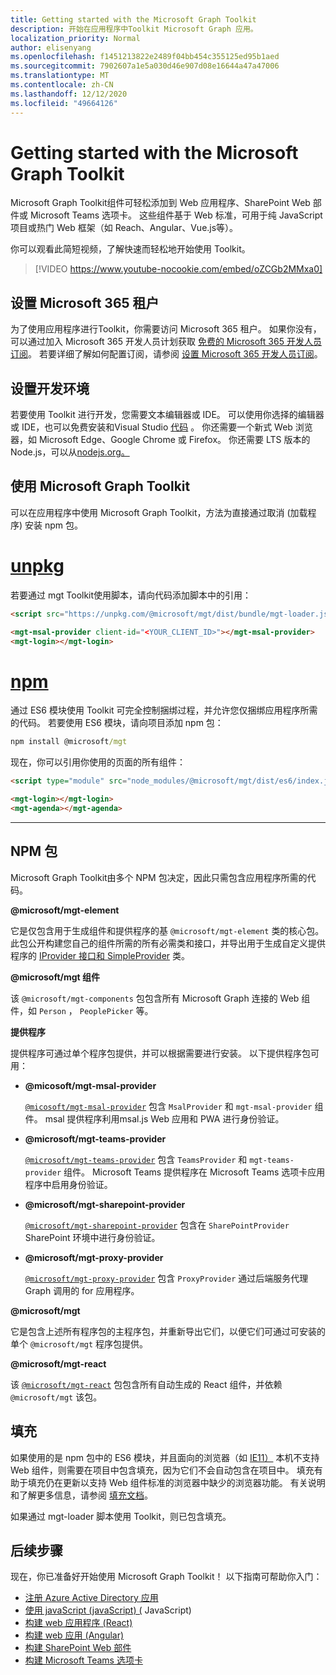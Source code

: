 ```yaml
---
title: Getting started with the Microsoft Graph Toolkit
description: 开始在应用程序中Toolkit Microsoft Graph 应用。
localization_priority: Normal
author: elisenyang
ms.openlocfilehash: f1451213822e2489f04bb454c355125ed95b1aed
ms.sourcegitcommit: 7902607a1e5a030d46e907d08e16644a47a47006
ms.translationtype: MT
ms.contentlocale: zh-CN
ms.lasthandoff: 12/12/2020
ms.locfileid: "49664126"
---
```

# <a name="getting-started-with-the-microsoft-graph-toolkit"></a>Getting started with the Microsoft Graph Toolkit

Microsoft Graph Toolkit组件可轻松添加到 Web 应用程序、SharePoint Web 部件或 Microsoft Teams 选项卡。 这些组件基于 Web 标准，可用于纯 JavaScript 项目或热门 Web 框架（如 Reach、Angular、Vue.js等）。

你可以观看此简短视频，了解快速而轻松地开始使用 Toolkit。

> [!VIDEO https://www.youtube-nocookie.com/embed/oZCGb2MMxa0]

## <a name="set-up-your-microsoft-365-tenant"></a>设置 Microsoft 365 租户
为了使用应用程序进行Toolkit，你需要访问 Microsoft 365 租户。 如果你没有，可以通过加入 Microsoft 365 开发人员计划获取 [免费的 Microsoft 365 开发人员订阅](https://developer.microsoft.com/microsoft-365/dev-program)。 若要详细了解如何配置订阅，请参阅 [设置 Microsoft 365 开发人员订阅](/office/developer-program/microsoft-365-developer-program-get-started)。

## <a name="set-up-your-development-environment"></a>设置开发环境
若要使用 Toolkit 进行开发，您需要文本编辑器或 IDE。 可以使用你选择的编辑器或 IDE，也可以免费安装和Visual Studio [代码](https://code.visualstudio.com/download) 。 你还需要一个新式 Web 浏览器，如 Microsoft Edge、Google Chrome 或 Firefox。 你还需要 LTS 版本的 Node.js，可以从[nodejs.org。](https://nodejs.org)

## <a name="using-the-microsoft-graph-toolkit"></a>使用 Microsoft Graph Toolkit
可以在应用程序中使用 Microsoft Graph Toolkit，方法为直接通过取消 (加载程序) 安装 npm 包。

# <a name="unpkg"></a>[unpkg](#tab/html)
若要通过 mgt Toolkit使用脚本，请向代码添加脚本中的引用：

```html
<script src="https://unpkg.com/@microsoft/mgt/dist/bundle/mgt-loader.js"></script>

<mgt-msal-provider client-id="<YOUR_CLIENT_ID>"></mgt-msal-provider>
<mgt-login></mgt-login>
```
# <a name="npm"></a>[npm](#tab/npm)
通过 ES6 模块使用 Toolkit 可完全控制捆绑过程，并允许您仅捆绑应用程序所需的代码。 若要使用 ES6 模块，请向项目添加 npm 包：

```cmd
npm install @microsoft/mgt
```
现在，你可以引用你使用的页面的所有组件：

```html
<script type="module" src="node_modules/@microsoft/mgt/dist/es6/index.js"></script>

<mgt-login></mgt-login>
<mgt-agenda></mgt-agenda>
```


---


## <a name="npm-packages"></a>NPM 包

Microsoft Graph Toolkit由多个 NPM 包决定，因此只需包含应用程序所需的代码。

<b>@microsoft/mgt-element</b>

它是仅包含用于生成组件和提供程序的基 `@microsoft/mgt-element` 类的核心包。 此包公开构建您自己的组件所需的所有必需类和接口，并导出用于生成自定义提供程序的 [IProvider 接口和 SimpleProvider](../providers/custom.md) 类。

<b>@microsoft/mgt 组件</b>

该 `@microsoft/mgt-components` 包包含所有 Microsoft Graph 连接的 Web 组件，如 `Person` ， `PeoplePicker` 等。 

**提供程序**

提供程序可通过单个程序包提供，并可以根据需要进行安装。 以下提供程序包可用：

- <b>@micosoft/mgt-msal-provider</b>

    [`@micosoft/mgt-msal-provider`](../providers/msal.md) 包含 `MsalProvider` 和 `mgt-msal-provider` 组件。 msal 提供程序利用msal.js Web 应用和 PWA 进行身份验证。

-  <b>@microsoft/mgt-teams-provider</b>

    [`@microsoft/mgt-teams-provider`](../providers/teams.md) 包含 `TeamsProvider` 和 `mgt-teams-provider` 组件。 Microsoft Teams 提供程序在 Microsoft Teams 选项卡应用程序中启用身份验证。

- <b>@microsoft/mgt-sharepoint-provider</b>

    [`@microsoft/mgt-sharepoint-provider`](../providers/sharepoint.md) 包含在 `SharePointProvider` SharePoint 环境中进行身份验证。 

- <b>@microsoft/mgt-proxy-provider</b>

    [`@microsoft/mgt-proxy-provider`](../providers/proxy.md) 包含 `ProxyProvider` 通过后端服务代理 Graph 调用的 for 应用程序。 

<b>@microsoft/mgt</b>

它是包含上述所有程序包的主程序包，并重新导出它们，以便它们可通过可安装的单个 `@microsoft/mgt` 程序包提供。 

<b>@microsoft/mgt-react</b>

该 [`@microsoft/mgt-react`](./mgt-react.md) 包包含所有自动生成的 React 组件，并依赖 `@microsoft/mgt` 该包。

## <a name="polyfills"></a>填充

如果使用的是 npm 包中的 ES6 模块，并且面向的浏览器（如 [IE11）](https://caniuse.com/#search=components) 本机不支持 Web 组件，则需要在项目中包含填充，因为它们不会自动包含在项目中。 填充有助于填充仍在更新以支持 Web 组件标准的浏览器中缺少的浏览器功能。 有关说明和了解更多信息，请参阅 [填充文档](https://www.webcomponents.org/polyfills)。 

如果通过 mgt-loader 脚本使用 Toolkit，则已包含填充。

## <a name="next-steps"></a>后续步骤
现在，你已准备好开始使用 Microsoft Graph Toolkit！ 以下指南可帮助你入门：

- [注册 Azure Active Directory 应用](./add-aad-app-registration.md)
- [使用 javaScript (javaScript)  (](./build-a-web-app.md) JavaScript) 
- [构建 web 应用程序 (React)](./use-toolkit-with-react.md)
- [构建 web 应用 (Angular)](./use-toolkit-with-angular.md)
- [构建 SharePoint Web 部件](./build-a-sharepoint-web-part.md)
- [构建 Microsoft Teams 选项卡](./build-a-microsoft-teams-tab.md)
